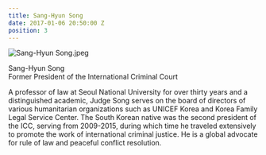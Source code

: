 ```yaml
---
title: Sang-Hyun Song
date: 2017-01-06 20:50:00 Z
position: 3
---
```


![Sang-Hyun Song.jpeg](/uploads/Sang-Hyun%20Song.jpeg)

Sang-Hyun Song <br> Former President of the International Criminal Court


A professor of law at Seoul National University for over thirty years and a distinguished academic, Judge Song serves on the board of directors of various humanitarian organizations such as UNICEF Korea and Korea Family Legal Service Center. The South Korean native was the second president of the ICC, serving from 2009-2015, during which time he traveled extensively to promote the work of international criminal justice. He is a global advocate for rule of law and peaceful conflict resolution.

